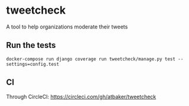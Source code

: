 tweetcheck
==========

A tool to help organizations moderate their tweets

Run the tests
-------------
`docker-compose run django coverage run tweetcheck/manage.py test --settings=config.test`

CI
--

Through CircleCI: https://circleci.com/gh/atbaker/tweetcheck

